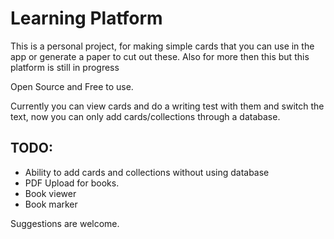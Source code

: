 # Learning Platform

This is a personal project, for making simple cards that you can use in the app or generate a paper to cut out these.
Also for more then this but this platform is still in progress

Open Source and Free to use.

Currently you can view cards and do a writing test with them and switch the text, now you can only add cards/collections through a database.

## TODO:
* Ability to add cards and collections without using database
* PDF Upload for books.
* Book viewer
* Book marker

Suggestions are welcome.
